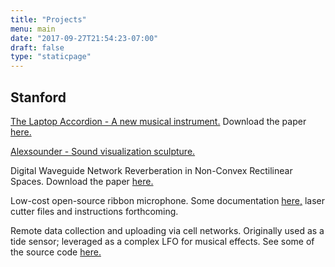 ```yaml
---
title: "Projects"
menu: main
date: "2017-09-27T21:54:23-07:00"
draft: false
type: "staticpage"
---
```


## Stanford

[The Laptop Accordion - A new musical instrument.](https://ccrma.stanford.edu/~ameacham/256a/laptopaccordion.html) Download the paper [here.](/doc/laptop-accordion-nime-16.pdf)

[Alexsounder - Sound visualization sculpture.](https://ccrma.stanford.edu/~ameacham/256a/hw2.html)

Digital Waveguide Network Reverberation in Non-Convex Rectilinear Spaces. Download the paper [here.](/doc/ncdwn-aes-ebrief-16.pdf)

Low-cost open-source ribbon microphone. Some documentation [here,](https://ccrma.stanford.edu/~ameacham/220a/fp.html) laser cutter files and instructions forthcoming.

Remote data collection and uploading via cell networks. Originally used as a tide sensor; leveraged as a complex LFO for musical effects. See some of the source code [here.](https://github.com/1ceaham/TideGauge)
